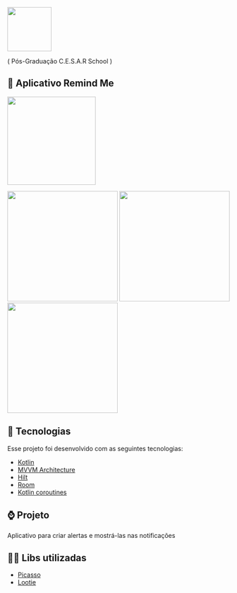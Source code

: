 <p float="left">
  
<img src="https://user-images.githubusercontent.com/32901063/118206851-c10e2f80-b439-11eb-8124-285d87ca1812.png" width="100">
</p>
 ( Pós-Graduação C.E.S.A.R School )
 
## 📱 Aplicativo Remind Me

<img src="https://user-images.githubusercontent.com/32901063/127831711-1f0d8cb2-a140-4c7b-b177-e4411fc7fd89.png" width="200">

<p float="left">
<img src="https://user-images.githubusercontent.com/32901063/127831943-f05eee54-6ec5-49c0-b035-67d20cea02a9.png" width="250">
<img src="https://user-images.githubusercontent.com/32901063/127832018-911b194f-835b-4828-ae8c-dbb6e5dd637a.png" width="250">
<img src="https://user-images.githubusercontent.com/32901063/127832148-beaeec61-089a-49ae-9702-a465eb3048f8.png" width="250">
</p>


## :rocket: Tecnologias
Esse projeto foi desenvolvido com as seguintes tecnologias:
- [Kotlin](https://kotlinlang.org/)
- [MVVM Architecture](https://developer.android.com/topic/libraries/architecture/viewmodel)
- [Hilt](https://developer.android.com/training/dependency-injection/hilt-android?hl=pt-br)
- [Room](https://developer.android.com/training/data-storage/room)
- [Kotlin coroutines](https://developer.android.com/kotlin/coroutines)


## ⌚ Projeto
Aplicativo para criar alertas e mostrá-las nas notificações


## 👨‍💻 Libs utilizadas
- [Picasso](https://github.com/square/picasso)
- [Lootie](https://github.com/airbnb/lottie-android)
